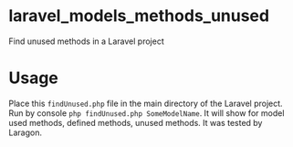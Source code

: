 # laravel_models_methods_unused
Find unused methods in a Laravel project

# Usage
Place this `findUnused.php` file in the main directory of the Laravel project. Run by console `php findUnused.php SomeModelName`. It will show for model used methods, defined methods, unused methods. It was tested by Laragon.
